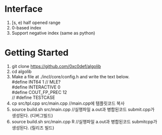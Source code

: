 # Interface
  1. [s, e) half opened range
  2. 0-based index
  3. Support negative index (same as python)

# Getting Started
1. git clone https://github.com/0xc0def/algolib  
2. cd algolib  
3. Make a file at ./incl/core/config.h and write the text below.  
#define INT64 1  // MLE?  
#define INTERACTIVE 0  
#define COUT_FP_PREC 12  
// #define TESTCASE  
4. cp src/tpl.cpp src/main.cpp //main.cpp에 템플릿코드 복사  
5. source build.sh src/main.cpp //실행파일 a.out과 병합된코드 submit.cpp가 생성된다. (디버그빌드)  
6. source build.sh src/main.cpp R //실행파일 a.out과 병합된코드 submitcpp가 생성된다. (릴리즈 빌드) 
